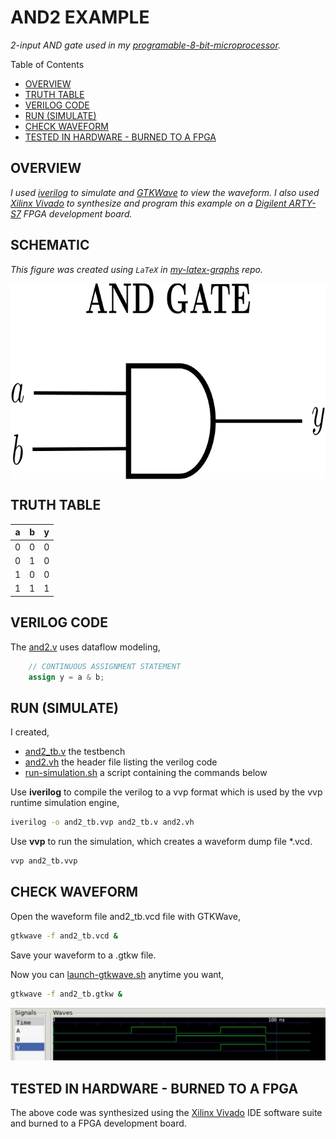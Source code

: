 # AND2 EXAMPLE

_2-input AND gate used in my
[programable-8-bit-microprocessor](https://github.com/JeffDeCola/my-verilog-examples/tree/master/systems/microprocessors/programable-8-bit-microprocessor)._

Table of Contents

* [OVERVIEW](https://github.com/JeffDeCola/my-verilog-examples/tree/master/basic-code/combinational-logic/and2#overview)
* [TRUTH TABLE](https://github.com/JeffDeCola/my-verilog-examples/tree/master/basic-code/combinational-logic/and2#truth-table)
* [VERILOG CODE](https://github.com/JeffDeCola/my-verilog-examples/tree/master/basic-code/combinational-logic/and2#verilog-code)
* [RUN (SIMULATE)](https://github.com/JeffDeCola/my-verilog-examples/tree/master/basic-code/combinational-logic/and2#run-simulate)
* [CHECK WAVEFORM](https://github.com/JeffDeCola/my-verilog-examples/tree/master/basic-code/combinational-logic/and2#check-waveform)
* [TESTED IN HARDWARE - BURNED TO A FPGA](https://github.com/JeffDeCola/my-verilog-examples/tree/master/basic-code/combinational-logic/and2#tested-in-hardware---burned-to-a-fpga)

## OVERVIEW

_I used
[iverilog](https://github.com/JeffDeCola/my-cheat-sheets/tree/master/hardware/tools/simulation/iverilog-cheat-sheet)
to simulate and
[GTKWave](https://github.com/JeffDeCola/my-cheat-sheets/tree/master/hardware/tools/simulation/gtkwave-cheat-sheet)
to view the waveform. I also used
[Xilinx Vivado](https://github.com/JeffDeCola/my-cheat-sheets/tree/master/hardware/tools/synthesis/xilinx-vivado-cheat-sheet)
to synthesize and program this example on a
[Digilent ARTY-S7](https://github.com/JeffDeCola/my-cheat-sheets/tree/master/hardware/development/fpga-development-boards/digilent-arty-s7-cheat-sheet)
FPGA development board._

## SCHEMATIC

_This figure was created using `LaTeX` in
[my-latex-graphs](https://github.com/JeffDeCola/my-latex-graphs/tree/master/mathematics/applied/electrical-engineering/logic/and-gate)
repo._

<p align="center">
    <img src="svgs/and-gate.svg"
    align="middle"
</p>

## TRUTH TABLE

| a     | b     | y     |
|:-----:|:-----:|:-----:|
| 0     | 0     | 0     |
| 0     | 1     | 0     |
| 1     | 0     | 0     |
| 1     | 1     | 1     |

## VERILOG CODE

The
[and2.v](https://github.com/JeffDeCola/my-verilog-examples/blob/master/basic-code/combinational-logic/and2/and2.v)
uses dataflow modeling,

```verilog
    // CONTINUOUS ASSIGNMENT STATEMENT
    assign y = a & b;
```

## RUN (SIMULATE)

I created,

* [and2_tb.v](https://github.com/JeffDeCola/my-verilog-examples/blob/master/basic-code/combinational-logic/and2/and2_tb.v)
  the testbench
* [and2.vh](https://github.com/JeffDeCola/my-verilog-examples/blob/master/basic-code/combinational-logic/and2/and2.vh)
  the header file listing the verilog code
* [run-simulation.sh](https://github.com/JeffDeCola/my-verilog-examples/blob/master/basic-code/combinational-logic/and2/run-simulation.sh)
  a script containing the commands below

Use **iverilog** to compile the verilog to a vvp format
which is used by the vvp runtime simulation engine,

```bash
iverilog -o and2_tb.vvp and2_tb.v and2.vh
```

Use **vvp** to run the simulation, which creates a waveform dump file *.vcd.

```bash
vvp and2_tb.vvp
```

## CHECK WAVEFORM

Open the waveform file and2_tb.vcd file with GTKWave,

```bash
gtkwave -f and2_tb.vcd &
```

Save your waveform to a .gtkw file.

Now you can
[launch-gtkwave.sh](https://github.com/JeffDeCola/my-verilog-examples/blob/master/launch-GTKWave-script/launch-gtkwave.sh)
anytime you want,

```bash
gtkwave -f and2_tb.gtkw &
```

![and2-waveform.jpg](../../../docs/pics/and2-waveform.jpg)

## TESTED IN HARDWARE - BURNED TO A FPGA

The above code was synthesized using the
[Xilinx Vivado](https://github.com/JeffDeCola/my-cheat-sheets/tree/master/hardware/tools/synthesis/xilinx-vivado-cheat-sheet)
IDE software suite and burned to a FPGA development board.
